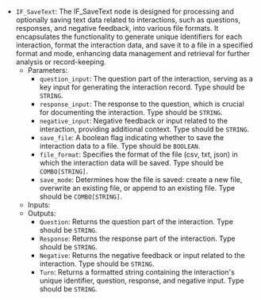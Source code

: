- `IF_SaveText`: The IF_SaveText node is designed for processing and optionally saving text data related to interactions, such as questions, responses, and negative feedback, into various file formats. It encapsulates the functionality to generate unique identifiers for each interaction, format the interaction data, and save it to a file in a specified format and mode, enhancing data management and retrieval for further analysis or record-keeping.
    - Parameters:
        - `question_input`: The question part of the interaction, serving as a key input for generating the interaction record. Type should be `STRING`.
        - `response_input`: The response to the question, which is crucial for documenting the interaction. Type should be `STRING`.
        - `negative_input`: Negative feedback or input related to the interaction, providing additional context. Type should be `STRING`.
        - `save_file`: A boolean flag indicating whether to save the interaction data to a file. Type should be `BOOLEAN`.
        - `file_format`: Specifies the format of the file (csv, txt, json) in which the interaction data will be saved. Type should be `COMBO[STRING]`.
        - `save_mode`: Determines how the file is saved: create a new file, overwrite an existing file, or append to an existing file. Type should be `COMBO[STRING]`.
    - Inputs:
    - Outputs:
        - `Question`: Returns the question part of the interaction. Type should be `STRING`.
        - `Response`: Returns the response part of the interaction. Type should be `STRING`.
        - `Negative`: Returns the negative feedback or input related to the interaction. Type should be `STRING`.
        - `Turn`: Returns a formatted string containing the interaction's unique identifier, question, response, and negative input. Type should be `STRING`.
